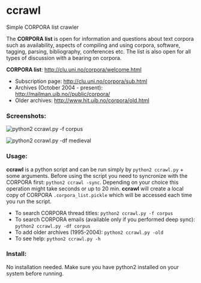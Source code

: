 # ccrawl
Simple CORPORA list crawler

The **CORPORA list** is open for information and questions about text corpora such as availability, aspects of compiling and using corpora, software, tagging, parsing, bibliography, conferences etc. The list is also open for all types of discussion with a bearing on corpora.

**CORPORA list**: http://clu.uni.no/corpora/welcome.html

- Subscription page: http://clu.uni.no/corpora/sub.html
- Archives (October 2004 - present): http://mailman.uib.no//public/corpora/
- Older archives: http://www.hit.uib.no/corpora/old.html

### Screenshots:
![](http://i.imgur.com/fTfhrNJ.png "python2 ccrawl.py -f corpus")

![](http://i.imgur.com/GwCmUDx.png "python2 ccrawl.py -df medieval") 

### Usage:
**ccrawl** is a python script and can be run simply by `python2 ccrawl.py` + some arguments.
Before using the script you need to syncronize with the CORPORA first: `python2 ccrawl -sync`.
Depending on your choice this operation might take seconds or up to 20 min. **ccrawl** will create a local copy of CORPORA `.corpora_list.pickle` which will be accessed each time you run the script. 

- To search CORPORA thread titles: `python2 ccrawl.py -f corpus`
- To search CORPORA emails (available only if you performed deep sync): `python2 ccrawl.py -df corpus`
- To add older archives (1995-2004): `python2 ccrawl.py -old`
- To see help: `python2 ccrawl.py -h`

### Install:
No installation needed.
Make sure you have python2 installed on your system before running.
